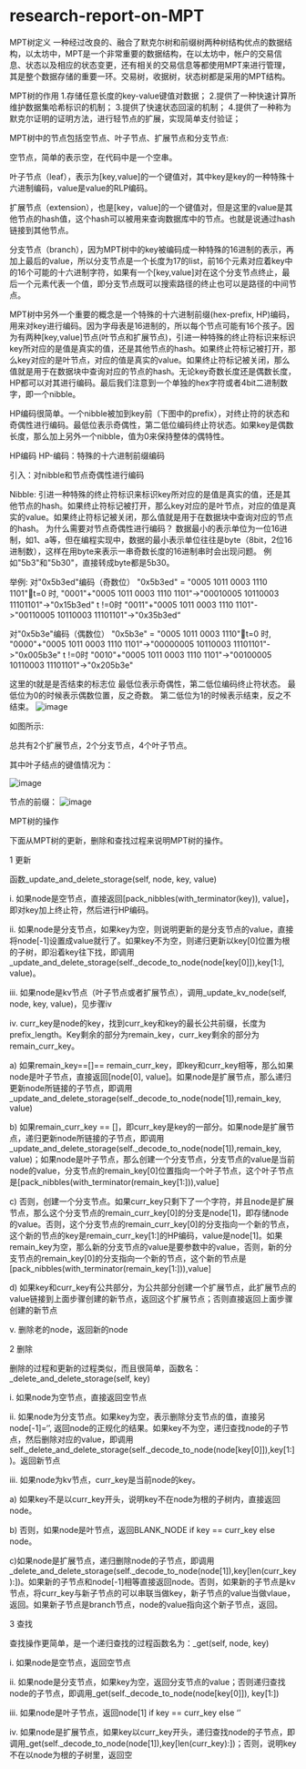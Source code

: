 # research-report-on-MPT

MPT树定义
一种经过改良的、融合了默克尔树和前缀树两种树结构优点的数据结构，以太坊中，MPT是一个非常重要的数据结构，在以太坊中，帐户的交易信息、状态以及相应的状态变更，还有相关的交易信息等都使用MPT来进行管理，其是整个数据存储的重要一环。交易树，收据树，状态树都是采用的MPT结构。

MPT树的作用
1.存储任意长度的key-value键值对数据；
2.提供了一种快速计算所维护数据集哈希标识的机制；
3.提供了快速状态回滚的机制；
4.提供了一种称为默克尔证明的证明方法，进行轻节点的扩展，实现简单支付验证；

MPT树中的节点包括空节点、叶子节点、扩展节点和分支节点:

空节点，简单的表示空，在代码中是一个空串。

叶子节点（leaf），表示为[key,value]的一个键值对，其中key是key的一种特殊十六进制编码，value是value的RLP编码。

扩展节点（extension），也是[key，value]的一个键值对，但是这里的value是其他节点的hash值，这个hash可以被用来查询数据库中的节点。也就是说通过hash链接到其他节点。

分支节点（branch），因为MPT树中的key被编码成一种特殊的16进制的表示，再加上最后的value，所以分支节点是一个长度为17的list，前16个元素对应着key中的16个可能的十六进制字符，如果有一个[key,value]对在这个分支节点终止，最后一个元素代表一个值，即分支节点既可以搜索路径的终止也可以是路径的中间节点。


MPT树中另外一个重要的概念是一个特殊的十六进制前缀(hex-prefix, HP)编码，用来对key进行编码。因为字母表是16进制的，所以每个节点可能有16个孩子。因为有两种[key,value]节点(叶节点和扩展节点)，引进一种特殊的终止符标识来标识key所对应的是值是真实的值，还是其他节点的hash。如果终止符标记被打开，那么key对应的是叶节点，对应的值是真实的value。如果终止符标记被关闭，那么值就是用于在数据块中查询对应的节点的hash。无论key奇数长度还是偶数长度，HP都可以对其进行编码。最后我们注意到一个单独的hex字符或者4bit二进制数字，即一个nibble。

HP编码很简单。一个nibble被加到key前（下图中的prefix），对终止符的状态和奇偶性进行编码。最低位表示奇偶性，第二低位编码终止符状态。如果key是偶数长度，那么加上另外一个nibble，值为0来保持整体的偶特性。

HP编码
HP-编码：特殊的十六进制前缀编码

引入：对nibble和节点奇偶性进行编码

Nibble:
引进一种特殊的终止符标识来标识key所对应的是值是真实的值，还是其他节点的hash。如果终止符标记被打开，那么key对应的是叶节点，对应的值是真实的value。如果终止符标记被关闭，那么值就是用于在数据块中查询对应的节点的hash。
为什么需要对节点奇偶性进行编码？
数据最小的表示单位为一位16进制，如1、a等，但在编程实现中，数据的最小表示单位往往是byte（8bit，2位16进制数），这样在用byte来表示一串奇数长度的16进制串时会出现问题。
例如"5b3"和"5b30"，直接转成byte都是5b30。

举例:
对"0x5b3ed"编码（奇数位）
"0x5b3ed" = "0005 1011 0003 1110 1101"t=0 时, "0001"+"0005 1011 0003 1110 1101"->"00010005 10110003 11101101"->"0x15b3ed"
t !=0时 "0011"+"0005 1011 0003 1110 1101"->"00110005 10110003 11101101"->"0x35b3ed“

对"0x5b3e"编码（偶数位）
"0x5b3e" = "0005 1011 0003 1110"t=0 时, "0000"+"0005 1011 0003 1110 1101"->"00000005 10110003 11101101"->"0x005b3e"
t !=0时 "0010"+"0005 1011 0003 1110 1101"->"00100005 10110003 11101101"->"0x205b3e"

这里的t就是是否结束的标志位
最低位表示奇偶性，第二低位编码终止符状态。
最低位为0的时候表示偶数位置，反之奇数。
第二低位为1的时候表示结束，反之不结束。
![image](https://user-images.githubusercontent.com/80697546/181920620-7c9c6ab9-c76b-4120-bbc3-dc300c4774e5.png)

 如图所示:

总共有2个扩展节点，2个分支节点，4个叶子节点。

其中叶子结点的键值情况为：

![image](https://user-images.githubusercontent.com/80697546/181920661-106a84d9-ed76-47ef-a687-2f3548c4e426.png)

节点的前缀：
![image](https://user-images.githubusercontent.com/80697546/181920672-26524fc3-d4fc-4d98-8473-dbe5f3d3918a.png)


MPT树的操作

下面从MPT树的更新，删除和查找过程来说明MPT树的操作。

1 更新

函数_update_and_delete_storage(self, node, key, value)

i. 如果node是空节点，直接返回[pack_nibbles(with_terminator(key)), value]，即对key加上终止符，然后进行HP编码。



ii. 如果node是分支节点，如果key为空，则说明更新的是分支节点的value，直接将node[-1]设置成value就行了。如果key不为空，则递归更新以key[0]位置为根的子树，即沿着key往下找，即调用_update_and_delete_storage(self._decode_to_node(node[key[0]]),key[1:], value)。




iii. 如果node是kv节点（叶子节点或者扩展节点），调用_update_kv_node(self, node, key, value)，见步骤iv

iv. curr_key是node的key，找到curr_key和key的最长公共前缀，长度为prefix_length。Key剩余的部分为remain_key，curr_key剩余的部分为remain_curr_key。

a)       如果remain_key==[]== remain_curr_key，即key和curr_key相等，那么如果node是叶子节点，直接返回[node[0], value]。如果node是扩展节点，那么递归更新node所链接的子节点，即调用_update_and_delete_storage(self._decode_to_node(node[1]),remain_key, value)



b)      如果remain_curr_key == []，即curr_key是key的一部分。如果node是扩展节点，递归更新node所链接的子节点，即调用_update_and_delete_storage(self._decode_to_node(node[1]),remain_key, value)；如果node是叶子节点，那么创建一个分支节点，分支节点的value是当前node的value，分支节点的remain_key[0]位置指向一个叶子节点，这个叶子节点是[pack_nibbles(with_terminator(remain_key[1:])),value]



c)       否则，创建一个分支节点。如果curr_key只剩下了一个字符，并且node是扩展节点，那么这个分支节点的remain_curr_key[0]的分支是node[1]，即存储node的value。否则，这个分支节点的remain_curr_key[0]的分支指向一个新的节点，这个新的节点的key是remain_curr_key[1:]的HP编码，value是node[1]。如果remain_key为空，那么新的分支节点的value是要参数中的value，否则，新的分支节点的remain_key[0]的分支指向一个新的节点，这个新的节点是[pack_nibbles(with_terminator(remain_key[1:])),value]

d)      如果key和curr_key有公共部分，为公共部分创建一个扩展节点，此扩展节点的value链接到上面步骤创建的新节点，返回这个扩展节点；否则直接返回上面步骤创建的新节点


v. 删除老的node，返回新的node

 

2  删除

删除的过程和更新的过程类似，而且很简单，函数名：_delete_and_delete_storage(self, key)

i. 如果node为空节点，直接返回空节点

ii. 如果node为分支节点。如果key为空，表示删除分支节点的值，直接另node[-1]=‘’, 返回node的正规化的结果。如果key不为空，递归查找node的子节点，然后删除对应的value，即调用self._delete_and_delete_storage(self._decode_to_node(node[key[0]]),key[1:])。返回新节点

iii. 如果node为kv节点，curr_key是当前node的key。

a) 如果key不是以curr_key开头，说明key不在node为根的子树内，直接返回node。

b) 否则，如果node是叶节点，返回BLANK_NODE if key == curr_key else node。

c)如果node是扩展节点，递归删除node的子节点，即调用_delete_and_delete_storage(self._decode_to_node(node[1]),key[len(curr_key):])。如果新的子节点和node[-1]相等直接返回node。否则，如果新的子节点是kv节点，将curr_key与新子节点的可以串联当做key，新子节点的value当做vlaue，返回。如果新子节点是branch节点，node的value指向这个新子节点，返回。

3  查找

查找操作更简单，是一个递归查找的过程函数名为：_get(self, node, key)

i. 如果node是空节点，返回空节点

ii. 如果node是分支节点，如果key为空，返回分支节点的value；否则递归查找node的子节点，即调用_get(self._decode_to_node(node[key[0]]), key[1:])

iii. 如果node是叶子节点，返回node[1] if key == curr_key else ‘’

iv. 如果node是扩展节点，如果key以curr_key开头，递归查找node的子节点，即调用_get(self._decode_to_node(node[1]),key[len(curr_key):])；否则，说明key不在以node为根的子树里，返回空




